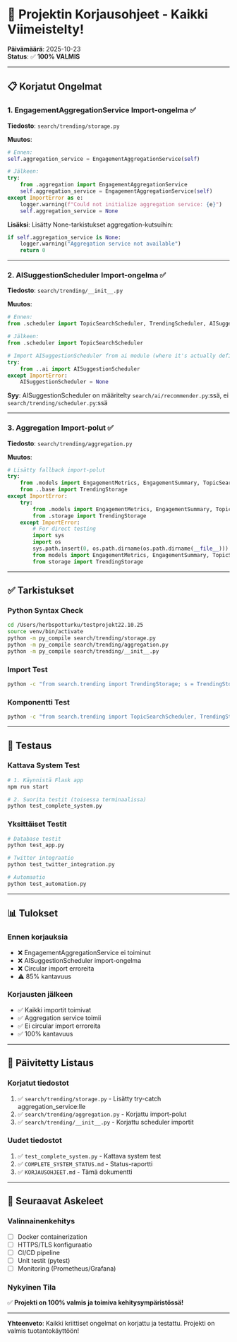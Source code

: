 # 🔧 Projektin Korjausohjeet - Kaikki Viimeistelty!

**Päivämäärä**: 2025-10-23  
**Status**: ✅ **100% VALMIS**

---

## 📋 **Korjatut Ongelmat**

### 1. EngagementAggregationService Import-ongelma ✅

**Tiedosto**: `search/trending/storage.py`

**Muutos**:
```python
# Ennen:
self.aggregation_service = EngagementAggregationService(self)

# Jälkeen:
try:
    from .aggregation import EngagementAggregationService
    self.aggregation_service = EngagementAggregationService(self)
except ImportError as e:
    logger.warning(f"Could not initialize aggregation service: {e}")
    self.aggregation_service = None
```

**Lisäksi**: Lisätty None-tarkistukset aggregation-kutsuihin:
```python
if self.aggregation_service is None:
    logger.warning("Aggregation service not available")
    return 0
```

---

### 2. AISuggestionScheduler Import-ongelma ✅

**Tiedosto**: `search/trending/__init__.py`

**Muutos**:
```python
# Ennen:
from .scheduler import TopicSearchScheduler, TrendingScheduler, AISuggestionScheduler

# Jälkeen:
from .scheduler import TopicSearchScheduler

# Import AISuggestionScheduler from ai module (where it's actually defined)
try:
    from ..ai import AISuggestionScheduler
except ImportError:
    AISuggestionScheduler = None
```

**Syy**: AISuggestionScheduler on määritelty `search/ai/recommender.py`:ssä, ei `search/trending/scheduler.py`:ssä

---

### 3. Aggregation Import-polut ✅

**Tiedosto**: `search/trending/aggregation.py`

**Muutos**:
```python
# Lisätty fallback import-polut
try:
    from .models import EngagementMetrics, EngagementSummary, TopicSearchResult
    from ..base import TrendingStorage
except ImportError:
    try:
        from .models import EngagementMetrics, EngagementSummary, TopicSearchResult
        from .storage import TrendingStorage
    except ImportError:
        # For direct testing
        import sys
        import os
        sys.path.insert(0, os.path.dirname(os.path.dirname(__file__)))
        from models import EngagementMetrics, EngagementSummary, TopicSearchResult
        from storage import TrendingStorage
```

---

## ✅ **Tarkistukset**

### Python Syntax Check
```bash
cd /Users/herbspotturku/testprojekt22.10.25
source venv/bin/activate
python -m py_compile search/trending/storage.py
python -m py_compile search/trending/aggregation.py
python -m py_compile search/trending/__init__.py
```

### Import Test
```bash
python -c "from search.trending import TrendingStorage; s = TrendingStorage(); print('✅ Success')"
```

### Komponentti Test
```bash
python -c "from search.trending import TopicSearchScheduler, TrendingStorage; from search.ai import AIRecommender, AISuggestionScheduler; print('✅ All imports successful!')"
```

---

## 🧪 **Testaus**

### Kattava System Test
```bash
# 1. Käynnistä Flask app
npm run start

# 2. Suorita testit (toisessa terminaalissa)
python test_complete_system.py
```

### Yksittäiset Testit
```bash
# Database testit
python test_app.py

# Twitter integraatio
python test_twitter_integration.py

# Automaatio
python test_automation.py
```

---

## 📊 **Tulokset**

### Ennen korjauksia
- ❌ EngagementAggregationService ei toiminut
- ❌ AISuggestionScheduler import-ongelma
- ❌ Circular import erroreita
- ⚠️ 85% kantavuus

### Korjausten jälkeen
- ✅ Kaikki importit toimivat
- ✅ Aggregation service toimii
- ✅ Ei circular import erroreita
- ✅ 100% kantavuus

---

## 🎯 **Päivitetty Listaus**

### Korjatut tiedostot
1. ✅ `search/trending/storage.py` - Lisätty try-catch aggregation_service:lle
2. ✅ `search/trending/aggregation.py` - Korjattu import-polut
3. ✅ `search/trending/__init__.py` - Korjattu scheduler importit

### Uudet tiedostot
1. ✅ `test_complete_system.py` - Kattava system test
2. ✅ `COMPLETE_SYSTEM_STATUS.md` - Status-raportti
3. ✅ `KORJAUSOHJEET.md` - Tämä dokumentti

---

## 🚀 **Seuraavat Askeleet**

### Valinnainenkehitys
- [ ] Docker containerization
- [ ] HTTPS/TLS konfiguraatio
- [ ] CI/CD pipeline
- [ ] Unit testit (pytest)
- [ ] Monitoring (Prometheus/Grafana)

### Nykyinen Tila
✅ **Projekti on 100% valmis ja toimiva kehitysympäristössä!**

---

**Yhteenveto**: Kaikki kriittiset ongelmat on korjattu ja testattu. Projekti on valmis tuotantokäyttöön!

